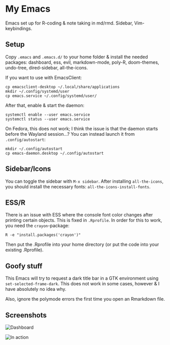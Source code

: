 # My Emacs

Emacs set up for R-coding & note taking in md/rmd. Sidebar, Vim-keybindings.

## Setup

Copy `.emacs` and `.emacs.d/` to your home folder & install the needed packages: dashboard, ess, evil, markdown-mode, poly-R, doom-themes, undo-tree, dired-sidebar, all-the-icons.


If you want to use with EmacsClient:

```
cp emacsclient-desktop ~/.local/share/applications
mkdir ~/.config/systemd/user
cp emacs.service ~/.config/systemd/user/
```

After that, enable & start the daemon:

```
systemctl enable --user emacs.service
systemctl status --user emacs.service
```
On Fedora, this does not work; I think the issue is that the daemon starts before the Wayland session...? You can instead launch it from `.config/autostart`:

```
mkdir ~/.config/autostart
cp emacs-daemon.desktop ~/.config/autostart 
```

## Sidebar/Icons

You can toggle the sidebar with `M-x sidebar`. After installing `all-the-icons`, you should install the necessary fonts: `all-the-icons-install-fonts`. 

## ESS/R

There is an issue with ESS where the console font color changes after printing certain objects. This is fixed in `.Rprofile`. In order for this to work, you need the `crayon`-package:

```
R -e "install.packages('crayon')"
```

Then put the .Rprofile into your home directory (or put the code into your existing .Rprofile).

## Goofy stuff

This Emacs will try to request a dark title bar in a GTK environment using `set-selected-frame-dark`. This does not work in some cases, however & I have absolutely no idea why.

Also, ignore the polymode errors the first time you open an Rmarkdown file.

## Screenshots

![Dashboard](https://github.com/kssrr/emacs-custom/assets/121236725/4f89e696-9bd1-4d60-8caa-b58413b5f118)

![In action](https://github.com/kssrr/emacs-custom/assets/121236725/1fc2c75f-b247-4044-a993-53bc369879ea)
